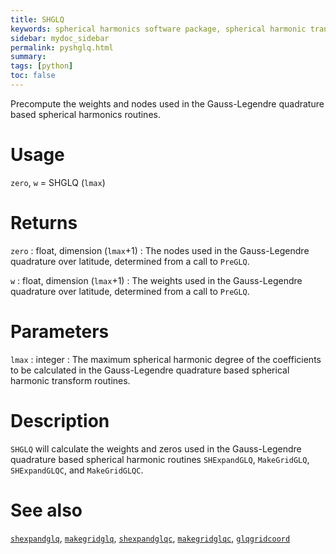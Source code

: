 ```yaml
---
title: SHGLQ
keywords: spherical harmonics software package, spherical harmonic transform, legendre functions, multitaper spectral analysis, fortran, Python, gravity, magnetic field
sidebar: mydoc_sidebar
permalink: pyshglq.html
summary:
tags: [python]
toc: false
---
```


Precompute the weights and nodes used in the Gauss-Legendre quadrature based spherical harmonics routines.

# Usage

`zero`, `w` = SHGLQ (`lmax`)

# Returns

`zero` : float, dimension (`lmax`+1)
:   The nodes used in the Gauss-Legendre quadrature over latitude, determined from a call to `PreGLQ`.

`w` : float, dimension (`lmax`+1)
:   The weights used in the Gauss-Legendre quadrature over latitude, determined from a call to `PreGLQ`.

# Parameters

`lmax` : integer
:   The maximum spherical harmonic degree of the coefficients to be calculated in the Gauss-Legendre quadrature based spherical harmonic transform routines.

# Description

`SHGLQ` will calculate the weights and zeros used in the Gauss-Legendre quadrature based spherical harmonic routines `SHExpandGLQ`, `MakeGridGLQ`, `SHExpandGLQC`, and `MakeGridGLQC`.

# See also

[`shexpandglq`](pyshexpandglq.html), [`makegridglq`](pymakegridglq.html), [`shexpandglqc`](pyshexpandglqc.html), [`makegridglqc`](pymakegridglqc.html), [`glqgridcoord`](pyglqgridcoord.html)
